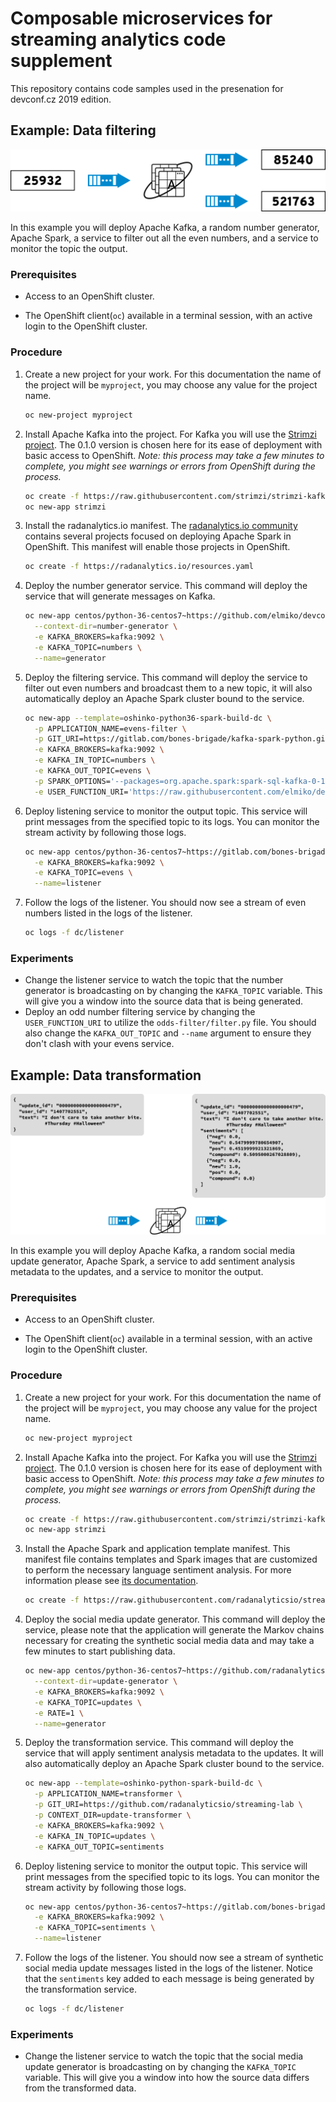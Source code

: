 # Composable microservices for streaming analytics code supplement

This repository contains code samples used in the presenation for devconf.cz
2019 edition.

## Example: Data filtering

![data filtering diagram](example-data-filtering.png)

In this example you will deploy Apache Kafka, a random number generator,
Apache Spark, a service to filter out all the even numbers, and a service to
monitor the topic the output.

### Prerequisites

* Access to an OpenShift cluster.

* The OpenShift client(`oc`) available in a terminal session, with an active
  login to the OpenShift cluster.

### Procedure

1. Create a new project for your work. For this documentation the name of the
   project will be `myproject`, you may choose any value for the project name.
   ```bash
   oc new-project myproject
   ```
1. Install Apache Kafka into the project. For Kafka you will use the
   [Strimzi project](https://strimzi.io). The 0.1.0 version is
   chosen here for its ease of deployment with basic access to OpenShift.
   *Note: this process may take a few minutes to complete, you might see
   warnings or errors from OpenShift during the process.*
   ```bash
   oc create -f https://raw.githubusercontent.com/strimzi/strimzi-kafka-operator/0.1.0/kafka-inmemory/resources/openshift-template.yaml
   oc new-app strimzi
   ```
1. Install the radanalytics.io manifest. The
   [radanalytics.io community](https://radanalytics.io) contains several
   projects focused on deploying Apache Spark in OpenShift. This manifest
   will enable those projects in OpenShift.
   ```bash
   oc create -f https://radanalytics.io/resources.yaml
   ```
1. Deploy the number generator service. This command will deploy the service
   that will generate messages on Kafka.
   ```bash
   oc new-app centos/python-36-centos7~https://github.com/elmiko/devconf.cz-2019-composable-microservices \
     --context-dir=number-generator \
     -e KAFKA_BROKERS=kafka:9092 \
     -e KAFKA_TOPIC=numbers \
     --name=generator
   ```
1. Deploy the filtering service. This command will deploy the service to
   filter out even numbers and broadcast them to a new topic, it will also
   automatically deploy an Apache Spark cluster bound to the service.
   ```bash
   oc new-app --template=oshinko-python36-spark-build-dc \
     -p APPLICATION_NAME=evens-filter \
     -p GIT_URI=https://gitlab.com/bones-brigade/kafka-spark-python.git \
     -e KAFKA_BROKERS=kafka:9092 \
     -e KAFKA_IN_TOPIC=numbers \
     -e KAFKA_OUT_TOPIC=evens \
     -p SPARK_OPTIONS='--packages=org.apache.spark:spark-sql-kafka-0-10_2.11:2.4.0' \
     -e USER_FUNCTION_URI='https://raw.githubusercontent.com/elmiko/devconf.cz-2019-composable-microservices/master/evens-filter/filter.py'
   ```
1. Deploy listening service to monitor the output topic. This service will
   print messages from the specified topic to its logs. You can monitor the
   stream activity by following those logs.
   ```bash
   oc new-app centos/python-36-centos7~https://gitlab.com/bones-brigade/kafka-python-listener.git \
     -e KAFKA_BROKERS=kafka:9092 \
     -e KAFKA_TOPIC=evens \
     --name=listener
   ```
1. Follow the logs of the listener. You should now see a stream of even
   numbers listed in the logs of the listener.
   ```bash
   oc logs -f dc/listener
   ```

### Experiments

* Change the listener service to watch the topic that the number generator is
  broadcasting on by changing the `KAFKA_TOPIC` variable. This will give you
  a window into the source data that is being generated.
* Deploy an odd number filtering service by changing the `USER_FUNCTION_URI`
  to utilize the `odds-filter/filter.py` file. You should also change the
  `KAFKA_OUT_TOPIC` and `--name` argument to ensure they don't clash with
  your evens service.

## Example: Data transformation

![data transformation diagram](example-data-transformation.png)

In this example you will deploy Apache Kafka, a random social media update
generator, Apache Spark, a service to add sentiment analysis metadata to the
updates, and a service to monitor the output.

### Prerequisites

* Access to an OpenShift cluster.

* The OpenShift client(`oc`) available in a terminal session, with an active
  login to the OpenShift cluster.

### Procedure

1. Create a new project for your work. For this documentation the name of the
   project will be `myproject`, you may choose any value for the project name.
   ```bash
   oc new-project myproject
   ```
1. Install Apache Kafka into the project. For Kafka you will use the
   [Strimzi project](https://strimzi.io). The 0.1.0 version is
   chosen here for its ease of deployment with basic access to OpenShift.
   *Note: this process may take a few minutes to complete, you might see
   warnings or errors from OpenShift during the process.*
   ```bash
   oc create -f https://raw.githubusercontent.com/strimzi/strimzi-kafka-operator/0.1.0/kafka-inmemory/resources/openshift-template.yaml
   oc new-app strimzi
   ```
1. Install the Apache Spark and application template manifest. This manifest
   file contains templates and Spark images that are customized to
   perform the necessary language sentiment analysis. For more information
   please see
   [its documentation](https://github.com/radanalyticsio/streaming-lab).
   ```bash
   oc create -f https://raw.githubusercontent.com/radanalyticsio/streaming-lab/master/resources.yaml
   ```
1. Deploy the social media update generator. This command will deploy the
   service, please note that the application will generate the Markov chains
   necessary for creating the synthetic social media data and may take a
   few minutes to start publishing data.
   ```bash
   oc new-app centos/python-36-centos7~https://github.com/radanalyticsio/streaming-lab/ \
     --context-dir=update-generator \
     -e KAFKA_BROKERS=kafka:9092 \
     -e KAFKA_TOPIC=updates \
     -e RATE=1 \
     --name=generator
   ```
1. Deploy the transformation service. This command will deploy the service
   that will apply sentiment analysis metadata to the updates. It will also
   automatically deploy an Apache Spark cluster bound to the service.
   ```bash
   oc new-app --template=oshinko-python-spark-build-dc \
     -p APPLICATION_NAME=transformer \
     -p GIT_URI=https://github.com/radanalyticsio/streaming-lab \
     -p CONTEXT_DIR=update-transformer \
     -e KAFKA_BROKERS=kafka:9092 \
     -e KAFKA_IN_TOPIC=updates \
     -e KAFKA_OUT_TOPIC=sentiments
   ```
1. Deploy listening service to monitor the output topic. This service will
   print messages from the specified topic to its logs. You can monitor the
   stream activity by following those logs.
   ```bash
   oc new-app centos/python-36-centos7~https://gitlab.com/bones-brigade/kafka-python-listener.git \
     -e KAFKA_BROKERS=kafka:9092 \
     -e KAFKA_TOPIC=sentiments \
     --name=listener
   ```
1. Follow the logs of the listener. You should now see a stream of synthetic
   social media update messages listed in the logs of the listener. Notice
   that the `sentiments` key added to each message is being generated by
   the transformation service.
   ```bash
   oc logs -f dc/listener
   ```

### Experiments

* Change the listener service to watch the topic that the social media update
  generator is broadcasting on by changing the `KAFKA_TOPIC` variable. This
  will give you a window into how the source data differs from the transformed
  data.

